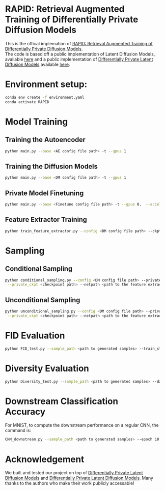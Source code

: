 # RAPID: Retrieval Augmented Training of Differentially Private Diffusion Models

This is the offical implemation of [RAPID: Retrieval Augmented Training of Differentially Private Diffusion Models](https://openreview.net/forum?id=txZVQRc2ab). \
The code is based off a public implementation of Latent Diffusion Models, available [here](https://github.com/CompVis/latent-diffusion) and a public implementation of [Differentially Private Latent Diffusion Models](https://openreview.net/pdf?id=FLOxzCa6DS) available [here](https://github.com/SaiyueLyu/DP-LDM).

# Environment setup:

```sh
conda env create -f environment.yaml
conda activate RAPID
```

# Model Training

## Training the Autoencoder
```bash
python main.py --base <AE config file path> -t --gpus 1
```

## Training the Diffusion Models
```bash
python main.py --base <DM config file path> -t --gpus 1
```

## Private Model Finetuning

```bash
python main.py --base <Finetune config file path> -t --gpus 0,  --accelerator gpu
```

## Feature Extractor Training
```bash
python train_feature_extractor.py --config <DM config file path> --ckpt <checkpoint path> --output <network output path> --epoch 50
```

# Sampling 
## Conditional Sampling
```bash
python conditional_sampling.py --config <DM config file path> --private_config <DM config file path> --ckpt <checkpoint path> \
 --private_ckpt <checkpoint path> --netpath <path to the feature extractor> --output <network output path> 

``` 

## Unconditional Sampling
```bash
python unconditional_sampling.py --config <DM config file path> --private_config <DM config file path> --ckpt <checkpoint path> \
 --private_ckpt <checkpoint path> --netpath <path to the feature extractor> --output <network output path> 
``` 

# FID Evaluation
```bash
python FID_test.py --sample_path <path to generated samples> --train_stats_path <path to generated statistics on the reference set>
``` 

# Diversity Evaluation
```bash
python Diversity_test.py --sample_path <path to generated samples> --data_config <config file path>
``` 

# Downstream Classification Accuracy
For MNIST, to compute the downstream performance on a regular CNN, the command is:
```bash
CNN_downstream.py --sample_path <path to generated samples> --epoch 10
```


# Acknowledgement
We built and tested our project on top of [Differentially Private Latent Diffusion Models](https://openreview.net/pdf?id=FLOxzCa6DS) and [Differentially Private Latent Diffusion Models](https://openreview.net/pdf?id=FLOxzCa6DS). Many thanks to the authors who make their work publicly accessable! 

